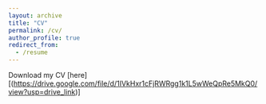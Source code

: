 ```yaml
---
layout: archive
title: "CV"
permalink: /cv/
author_profile: true
redirect_from:
  - /resume
---
```


Download my CV [here][(https://drive.google.com/file/d/1IVkHxr1cFjRWRgg1k1L5wWeQpRe5MkQ0/view?usp=drive_link)]
